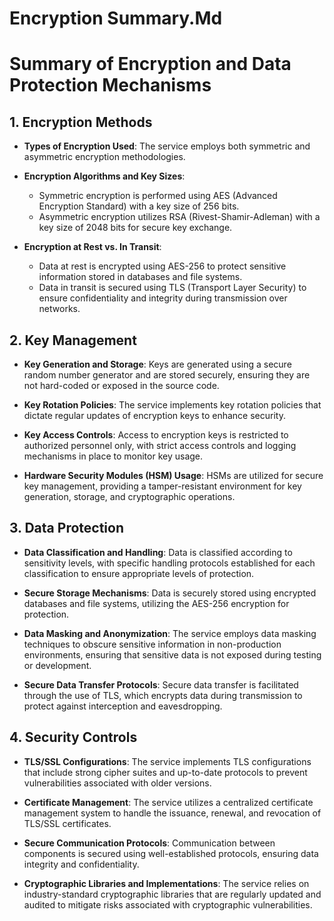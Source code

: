 # Encryption Summary.Md

# Summary of Encryption and Data Protection Mechanisms

## 1. Encryption Methods

- **Types of Encryption Used**: The service employs both symmetric and asymmetric encryption methodologies.
  
- **Encryption Algorithms and Key Sizes**:
  - Symmetric encryption is performed using AES (Advanced Encryption Standard) with a key size of 256 bits.
  - Asymmetric encryption utilizes RSA (Rivest-Shamir-Adleman) with a key size of 2048 bits for secure key exchange.

- **Encryption at Rest vs. In Transit**:
  - Data at rest is encrypted using AES-256 to protect sensitive information stored in databases and file systems.
  - Data in transit is secured using TLS (Transport Layer Security) to ensure confidentiality and integrity during transmission over networks.

## 2. Key Management

- **Key Generation and Storage**: Keys are generated using a secure random number generator and are stored securely, ensuring they are not hard-coded or exposed in the source code.

- **Key Rotation Policies**: The service implements key rotation policies that dictate regular updates of encryption keys to enhance security.

- **Key Access Controls**: Access to encryption keys is restricted to authorized personnel only, with strict access controls and logging mechanisms in place to monitor key usage.

- **Hardware Security Modules (HSM) Usage**: HSMs are utilized for secure key management, providing a tamper-resistant environment for key generation, storage, and cryptographic operations.

## 3. Data Protection

- **Data Classification and Handling**: Data is classified according to sensitivity levels, with specific handling protocols established for each classification to ensure appropriate levels of protection.

- **Secure Storage Mechanisms**: Data is securely stored using encrypted databases and file systems, utilizing the AES-256 encryption for protection.

- **Data Masking and Anonymization**: The service employs data masking techniques to obscure sensitive information in non-production environments, ensuring that sensitive data is not exposed during testing or development.

- **Secure Data Transfer Protocols**: Secure data transfer is facilitated through the use of TLS, which encrypts data during transmission to protect against interception and eavesdropping.

## 4. Security Controls

- **TLS/SSL Configurations**: The service implements TLS configurations that include strong cipher suites and up-to-date protocols to prevent vulnerabilities associated with older versions.

- **Certificate Management**: The service utilizes a centralized certificate management system to handle the issuance, renewal, and revocation of TLS/SSL certificates.

- **Secure Communication Protocols**: Communication between components is secured using well-established protocols, ensuring data integrity and confidentiality.

- **Cryptographic Libraries and Implementations**: The service relies on industry-standard cryptographic libraries that are regularly updated and audited to mitigate risks associated with cryptographic vulnerabilities.
